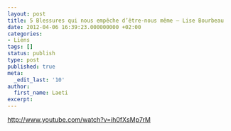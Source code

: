 ```yaml
---
layout: post
title: 5 Blessures qui nous empêche d’être-nous même – Lise Bourbeau
date: 2012-04-06 16:39:23.000000000 +02:00
categories:
- Liens
tags: []
status: publish
type: post
published: true
meta:
  _edit_last: '10'
author:
  first_name: Laeti
excerpt:
---
```

<p><a href="http://www.youtube.com/watch?v=ih0fXsMp7rM">http://www.youtube.com/watch?v=ih0fXsMp7rM</a></p>
